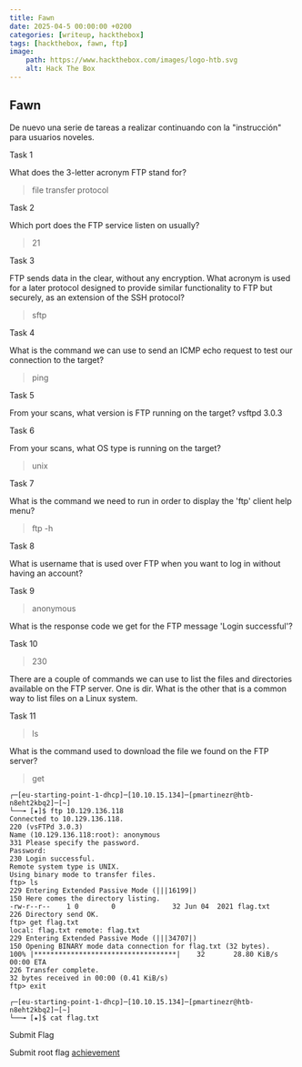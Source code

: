 ```yaml
---
title: Fawn
date: 2025-04-5 00:00:00 +0200
categories: [writeup, hackthebox]
tags: [hackthebox, fawn, ftp]     
image:
    path: https://www.hackthebox.com/images/logo-htb.svg
    alt: Hack The Box
---
```

## Fawn

De nuevo una serie de tareas a realizar continuando con la "instrucción" para usuarios noveles.

Task 1

What does the 3-letter acronym FTP stand for?
>file transfer protocol

Task 2

Which port does the FTP service listen on usually?
>21

Task 3

FTP sends data in the clear, without any encryption. What acronym is used for a later protocol designed to provide similar functionality to FTP but securely, as an extension of the SSH protocol?
>sftp

Task 4

What is the command we can use to send an ICMP echo request to test our connection to the target?
>ping

Task 5

From your scans, what version is FTP running on the target?
vsftpd 3.0.3

Task 6

From your scans, what OS type is running on the target?
>unix

Task 7

What is the command we need to run in order to display the 'ftp' client help menu?
>ftp -h

Task 8

What is username that is used over FTP when you want to log in without having an account?

Task 9
>anonymous

What is the response code we get for the FTP message 'Login successful'?

Task 10
>230

There are a couple of commands we can use to list the files and directories available on the FTP server. One is dir. What is the other that is a common way to list files on a Linux system.

Task 11
>ls

What is the command used to download the file we found on the FTP server?
>get

``` shell
┌─[eu-starting-point-1-dhcp]─[10.10.15.134]─[pmartinezr@htb-n8eht2kbq2]─[~]
└──╼ [★]$ ftp 10.129.136.118 
Connected to 10.129.136.118.
220 (vsFTPd 3.0.3)
Name (10.129.136.118:root): anonymous
331 Please specify the password.
Password: 
230 Login successful.
Remote system type is UNIX.
Using binary mode to transfer files.
ftp> ls
229 Entering Extended Passive Mode (|||16199|)
150 Here comes the directory listing.
-rw-r--r--    1 0        0              32 Jun 04  2021 flag.txt
226 Directory send OK.
ftp> get flag.txt
local: flag.txt remote: flag.txt
229 Entering Extended Passive Mode (|||34707|)
150 Opening BINARY mode data connection for flag.txt (32 bytes).
100% |***********************************|    32       28.80 KiB/s    00:00 ETA
226 Transfer complete.
32 bytes received in 00:00 (0.41 KiB/s)
ftp> exit

┌─[eu-starting-point-1-dhcp]─[10.10.15.134]─[pmartinezr@htb-n8eht2kbq2]─[~]
└──╼ [★]$ cat flag.txt 
``` 

Submit Flag

Submit root flag [achievement](https://www.hackthebox.com/achievement/machine/2336390/393)


